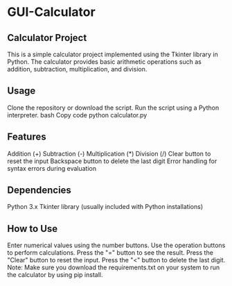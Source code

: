 # GUI-Calculator

## Calculator Project
This is a simple calculator project implemented using the Tkinter library in Python. The calculator provides basic arithmetic operations such as addition, subtraction, multiplication, and division.

## Usage
Clone the repository or download the script.
Run the script using a Python interpreter.
bash
Copy code
python calculator.py
## Features
Addition (+)
Subtraction (-)
Multiplication (*)
Division (/)
Clear button to reset the input
Backspace button to delete the last digit
Error handling for syntax errors during evaluation
## Dependencies
Python 3.x
Tkinter library (usually included with Python installations)
## How to Use
Enter numerical values using the number buttons.
Use the operation buttons to perform calculations.
Press the "=" button to see the result.
Press the "Clear" button to reset the input.
Press the "<" button to delete the last digit.
Note: Make sure you download the requirements.txt on your system to run the calculator by using pip install.

